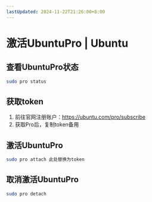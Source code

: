 ```yaml
---
lastUpdated: 2024-11-22T21:26:00+8:00
---
```


# 激活UbuntuPro | Ubuntu

## 查看UbuntuPro状态

```bash
sudo pro status
```

## 获取token

1. 前往官网注册账户：<https://ubuntu.com/pro/subscribe>
2. 获取Pro后，复制token备用

## 激活UbuntuPro

```bash
sudo pro attach 此处替换为token
```

## 取消激活UbuntuPro

```bash
sudo pro detach
```
